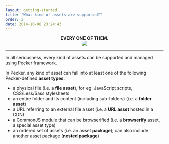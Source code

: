 ```yaml
---
layout: getting-started
title: "What kind of assets are supported?"
order: 3
date: 2014-10-08 23:24:43
---
```


<div style='text-align:center;'>
<strong>EVERY ONE OF THEM.</strong>
<br/>
<img src="http://i.imgur.com/bzeiiDD.gif"/>
</div>

----

In all seriousness, every kind of assets can be supported and managed using Pecker framework.

In Pecker, any kind of asset can fall into at least one of the following Pecker-defined **asset types**:

* a physical file (i.e. a **file asset**), for eg: JavaScript scripts, CSS/Less/Sass stylesheets
* an entire folder and its content (including sub-folders) (i.e. a **folder asset**)
* a URL referring to an external file asset (i.e. a **URL asset** hosted in a CDN)
* a CommonJS module that can be browserified (i.e.  a **browserify** asset, a special asset type)
* an ordered set of assets (i.e. an asset **package**); can also include another asset package (**nested package**)